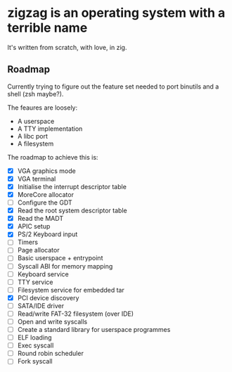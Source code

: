 # zigzag is an operating system with a terrible name
It's written from scratch, with love, in zig. 

## Roadmap

Currently trying to figure out the feature set needed to port binutils and a shell (zsh maybe?).

The feaures are loosely:
- A userspace
- A TTY implementation
- A libc port
- A filesystem

The roadmap to achieve this is:

- [x] VGA graphics mode
- [x] VGA terminal
- [x] Initialise the interrupt descriptor table
- [x] MoreCore allocator
- [ ] Configure the GDT 
- [x] Read the root system descriptor table
- [x] Read the MADT
- [x] APIC setup
- [x] PS/2 Keyboard input
- [ ] Timers
- [ ] Page allocator
- [ ] Basic userspace + entrypoint
- [ ] Syscall ABI for memory mapping
- [ ] Keyboard service 
- [ ] TTY service 
- [ ] Filesystem service for embedded tar 
- [x] PCI device discovery
- [ ] SATA/IDE driver
- [ ] Read/write FAT-32 filesystem (over IDE)
- [ ] Open and write syscalls
- [ ] Create a standard library for userspace programmes
- [ ] ELF loading
- [ ] Exec syscall
- [ ] Round robin scheduler
- [ ] Fork syscall
